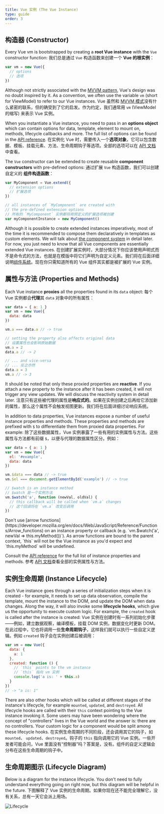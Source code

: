 ```yaml
---
title: Vue 实例 (The Vue Instance)
type: guide
order: 3
---
```


## 构造器 (Constructor)

Every Vue vm is bootstrapped by creating a **root Vue instance** with the `Vue` constructor function:
我们总是通过 `Vue` 构造函数来创建一个 **Vue 的根实例**：

``` js
var vm = new Vue({
  // options
  // 选项
})
```

Although not strictly associated with the [MVVM pattern](https://en.wikipedia.org/wiki/Model_View_ViewModel), Vue's design was no doubt inspired by it. As a convention, we often use the variable `vm` (short for ViewModel) to refer to our Vue instances.
Vue 虽然和 [MVVM 模式](https://en.wikipedia.org/wiki/Model_View_ViewModel)没有什么紧密的联系，但的确受到了它的启发。作为约定，我们通常用 `vm` (ViewModel 的缩写) 来表示 Vue 实例。

When you instantiate a Vue instance, you need to pass in an **options object** which can contain options for data, template, element to mount on, methods, lifecycle callbacks and more. The full list of options can be found in the [API reference](/api).
在实例化 Vue 时，需要传入一个**选项对象**，它可以包含数据、模板、挂载元素、方法、生命周期钩子等选项。全部的选项可以在 [API 文档](/api)中查看。

The `Vue` constructor can be extended to create reusable **component constructors** with pre-defined options:
通过扩展 `Vue` 构造函数，我们可以创建自定义的 **组件构造函数**：

``` js
var MyComponent = Vue.extend({
  // extension options
  // 扩展选项
})

// all instances of `MyComponent` are created with
// the pre-defined extension options
// 所有的 `MyComponent` 实例都将用预定义的扩展选项被创建
var myComponentInstance = new MyComponent()
```

Although it is possible to create extended instances imperatively, most of the time it is recommended to compose them declaratively in templates as custom elements. We will talk about [the component system](components.html) in detail later. For now, you just need to know that all Vue components are essentially extended Vue instances.
在创建扩展实例时，大部分情况下你应该使用声明式而不是命令式的方法，也就是在模版中将它们声明为自定义元素。我们将在后面详细说明[组件系统](components.html)。现在你只需知道所有的 Vue 组件其实都是被扩展的 Vue 实例。

## 属性与方法 (Properties and Methods)

Each Vue instance **proxies** all the properties found in its `data` object:
每个 Vue 实例都会**代理**其 `data` 对象中的所有属性：

``` js
var data = { a: 1 }
var vm = new Vue({
  data: data
})

vm.a === data.a // -> true

// setting the property also affects original data
// 设置属性也会影响原始数据
vm.a = 2
data.a // -> 2

// ... and vice-versa
// ... 反之亦然
data.a = 3
vm.a // -> 3
```

It should be noted that only these proxied properties are **reactive**. If you attach a new property to the instance after it has been created, it will not trigger any view updates. We will discuss the reactivity system in detail later.
注意只有这些被代理的属性是**响应式的**。如果在实例创建之后再给它添加新的属性，那么这个属性不会触发视图更新。我们将在后面详细讨论响应系统。

In addition to data properties, Vue instances expose a number of useful instance properties and methods. These properties and methods are prefixed with `$` to differentiate them from proxied data properties. For example:
除了这些数据属性，Vue 实例暴露了一些有用的实例属性与方法。这些属性与方法都有前缀 `$`，以便与代理的数据属性区分。例如：

``` js
var data = { a: 1 }
var vm = new Vue({
  el: '#example',
  data: data
})

vm.$data === data // -> true
vm.$el === document.getElementById('example') // -> true

// $watch is an instance method
// $watch 是一个实例方法
vm.$watch('a', function (newVal, oldVal) {
  // this callback will be called when `vm.a` changes
  // 这个回调将在 `vm.a` 改变后调用
})
```

<p class="tip">Don't use [arrow functions](https://developer.mozilla.org/en/docs/Web/JavaScript/Reference/Functions/Arrow_functions) on an instance property or callback (e.g. `vm.$watch('a', newVal => this.myMethod())`). As arrow functions are bound to the parent context, `this` will not be the Vue instance as you'd expect and `this.myMethod` will be undefined.</p>

Consult the [API reference](/api) for the full list of instance properties and methods.
参考 [API 文档](/api)查看全部的实例属性与方法。

## 实例生命周期 (Instance Lifecycle)

Each Vue instance goes through a series of initialization steps when it is created - for example, it needs to set up data observation, compile the template, mount the instance to the DOM, and update the DOM when data changes. Along the way, it will also invoke some **lifecycle hooks**, which give us the opportunity to execute custom logic. For example, the `created` hook is called after the instance is created:
Vue 实例在创建时有一系列初始化步骤——例如，建立数据观察，编译模板，挂载 DOM 实例，数据变化时更新 DOM。在此过程中，它也将调用一些**生命周期钩子**，这样我们就可以执行一些自定义逻辑。例如 `created` 钩子会在实例创建后被调用：

``` js
var vm = new Vue({
  data: {
    a: 1
  },
  created: function () {
    // `this` points to the vm instance
    // `this` 指向 vm 实例
    console.log('a is: ' + this.a)
  }
})
// -> "a is: 1"
```

There are also other hooks which will be called at different stages of the instance's lifecycle, for example `mounted`, `updated`, and `destroyed`. All lifecycle hooks are called with their `this` context pointing to the Vue instance invoking it. Some users may have been wondering where the concept of "controllers" lives in the Vue world and the answer is: there are no controllers. Your custom logic for a component would be split among these lifecycle hooks.
在实例生命周期的不同阶段，还会调用其它的钩子，如 `mounted`、 `updated`、`destroyed`。钩子的 `this` 指向调用它的 Vue 实例。一些开发者可能会问，Vue 里面没有“控制器”吗？答案是，没有。组件的自定义逻辑会分布在这些生命周期的钩子中。

## 生命周期图示 (Lifecycle Diagram)

Below is a diagram for the instance lifecycle. You don't need to fully understand everything going on right now, but this diagram will be helpful in the future.
下图解释了 Vue 实例的生命周期。如果你现在还不能完全理解它，没有关系，总有一天它会派上用场。

![Lifecycle](/images/lifecycle.png)
